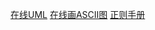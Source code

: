 [在线UML](https://www.draw.io/)
[在线画ASCII图](http://asciiflow.com/)
[正则手册](https://github.com/ziishaned/learn-regex/blob/master/translations/README-cn.md)